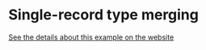 # Single-record type merging

[See the details about this example on the website](https://the-guild.dev/graphql/stitching/handbook/foundation/type-merging-single-records)
